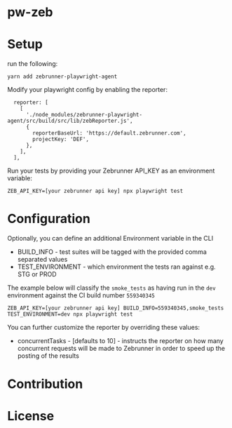 # pw-zeb 


# Setup

run the following:

`yarn add zebrunner-playwright-agent`

Modify your playwright config by enabling the reporter:

```
  reporter: [
    [
      './node_modules/zebrunner-playwright-agent/src/build/src/lib/zebReporter.js',
      {
        reporterBaseUrl: 'https://default.zebrunner.com',
        projectKey: 'DEF',
      },
    ],
  ],
```

Run your tests by providing your Zebrunner API_KEY as an environment variable:

`ZEB_API_KEY=[your zebrunner api key] npx playwright test`

# Configuration

Optionally, you can define an additional Environment variable in the CLI

* BUILD_INFO - test suites will be tagged with the provided comma separated values 
* TEST_ENVIRONMENT - which environment the tests ran against e.g. STG or PROD

The example below will classify the `smoke_tests` as having run in the `dev` environment against the CI build number `559340345`

`ZEB_API_KEY=[your zebrunner api key] BUILD_INFO=559340345,smoke_tests TEST_ENVIRONMENT=dev npx playwright test`

You can further customize the reporter by overriding these values:

* concurrentTasks - [defaults to 10] - instructs the reporter on how many concurrent requests will be made to Zebrunner in order to speed up the posting of the results


# Contribution

# License
